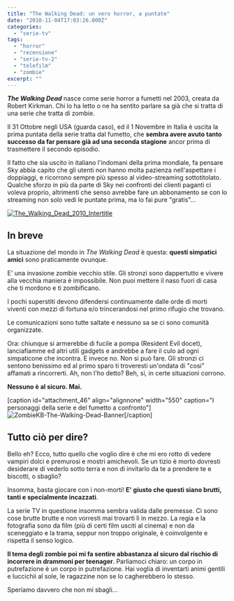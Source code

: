 ```yaml
---
title: "The Walking Dead: un vero horror, a puntate"
date: "2010-11-04T17:03:26.000Z"
categories: 
  - "serie-tv"
tags: 
  - "horror"
  - "recensione"
  - "serie-tv-2"
  - "telefilm"
  - "zombie"
excerpt: ""
---
```


**_The Walking Dead_** nasce come serie horror a fumetti nel 2003, creata da Robert Kirkman. Chi lo ha letto o ne ha sentito parlare sa già che si tratta di una serie che tratta di zombie.

Il 31 Ottobre negli USA (guarda caso), ed il 1 Novembre in Italia è uscita la prima puntata della serie tratta dal fumetto, che **sembra avere avuto tanto successo da far pensare già ad una seconda stagione** ancor prima di trasmettere il secondo episodio.

Il fatto che sia uscito in italiano l'indomani della prima mondiale, fa pensare Sky abbia capito che gli utenti non hanno molta pazienza nell'aspettare i doppiaggi, e ricorrono sempre più spesso al video-streaming sottotitolato. Qualche sforzo in più da parte di Sky nei confronti dei clienti paganti ci voleva proprio, altrimenti che senso avrebbe fare un abbonamento se con lo streaming non solo vedi le puntate prima, ma lo fai pure "gratis"...

[![](https://enricodeleo.s3.eu-south-1.amazonaws.com/uploads/2010/11/The_Walking_Dead_2010_Intertitle.png" "The_Walking_Dead_2010_Intertitle")](https://enricodeleo.s3.eu-south-1.amazonaws.com/uploads/2010/11/The_Walking_Dead_2010_Intertitle.png")

## In breve

La situazione del mondo in _The Walking Dead_ è questa: **questi simpatici amici** sono praticamente ovunque.

E' una invasione zombie vecchio stile. Gli stronzi sono dappertutto e vivere alla vecchia maniera è impossibile. Non puoi mettere il naso fuori di casa che ti mordono e ti zombificano.

I pochi superstiti devono difendersi continuamente dalle orde di morti viventi con mezzi di fortuna e/o trincerandosi nel primo rifugio che trovano.

Le comunicazioni sono tutte saltate e nessuno sa se ci sono comunità organizzate.

Ora: chiunque si armerebbe di fucile a pompa (Resident Evil docet), lanciafiamme ed altri utili gadgets e andrebbe a fare il culo ad ogni simpaticone che incontra. E invece no. Non si può fare. Gli stronzi ci sentono benissimo ed al primo sparo ti troveresti un'ondata di "cosi" affamati a rincorrerti. Ah, non l'ho detto? Beh, si, in certe situazioni corrono.

**Nessuno è al sicuro. Mai.**

\[caption id="attachment\_46" align="alignnone" width="550" caption="I personaggi della serie e del fumetto a confronto"\]![](https://enricodeleo.s3.eu-south-1.amazonaws.com/uploads/2010/11/ZombieKB-The-Walking-Dead-Banner.jpg" "ZombieKB-The-Walking-Dead-Banner")\[/caption\]

## Tutto ciò per dire?

Bello eh? Ecco, tutto quello che voglio dire è che mi ero rotto di vedere vampiri dolci e premurosi e mostri amichevoli. Se un tizio è morto dovresti desiderare di vederlo sotto terra e non di invitarlo da te a prendere te e biscotti, o sbaglio?

Insomma, basta giocare con i non-morti! **E' giusto che questi siano brutti, tanti e specialmente incazzati**.

La serie TV in questione insomma sembra valida dalle premesse. Ci sono cose brutte brutte e non vorresti mai trovarti lì in mezzo. La regia e la fotografia sono da film (più di certi film usciti al cinema) e non da sceneggiato e la trama, seppur non troppo originale, è coinvolgente e rispetta il senso logico.

**Il tema degli zombie poi mi fa sentire abbastanza al sicuro dal rischio di incorrere in drammoni per teenager**. Parliamoci chiaro: un corpo in putrefazione è un corpo in putrefazione. Hai voglia di inventarti animi gentili e luccichii al sole, le ragazzine non se lo cagherebbero lo stesso.

Speriamo davvero che non mi sbagli...
